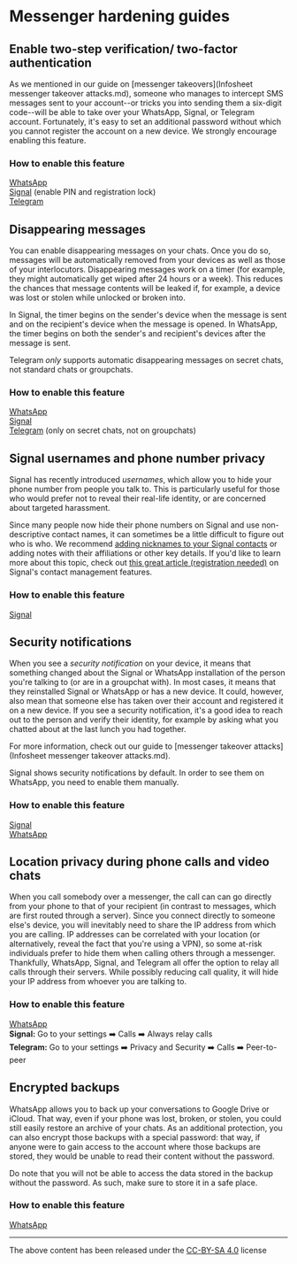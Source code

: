
# Messenger hardening guides

## Enable two-step verification/ two-factor authentication

As we mentioned in our guide on [messenger takeovers](Infosheet messenger takeover attacks.md), someone who manages to intercept SMS messages sent to your account--or tricks you into sending them a six-digit code--will be able to take over your WhatsApp, Signal, or Telegram account. Fortunately, it's easy to set an additional password without which you cannot register the account on a new device. We strongly encourage enabling this feature.

### How to enable this feature

[WhatsApp](https://faq.whatsapp.com/1278661612895630) \
[Signal](https://support.signal.org/hc/en-us/articles/360007059792-Signal-PIN#manage_registration_lock) (enable PIN and registration lock) \
[Telegram](https://telegram.org/blog/sessions-and-2-step-verification)



## Disappearing messages

You can enable disappearing messages on your chats. Once you do so, messages will be automatically removed from your devices as well as those of your interlocutors. Disappearing messages work on a timer (for example, they might automatically get wiped after 24 hours or a week). This reduces the chances that message contents will be leaked if, for example, a device was lost or stolen while unlocked or broken into.

In Signal, the timer begins on the sender's device when the message is sent and on the recipient's device when the message is opened. In WhatsApp, the timer begins on both the sender's and recipient's devices after the message is sent.

Telegram _only_ supports automatic disappearing messages on secret chats, not standard chats or groupchats.

### How to enable this feature

[WhatsApp](https://faq.whatsapp.com/673193694148537) \
[Signal](https://support.signal.org/hc/en-us/articles/360007320771-Set-and-manage-disappearing-messages) \
[Telegram](https://www.howtogeek.com/710073/how-to-send-disappearing-messages-in-telegram/) (only on secret chats, not on groupchats)


## Signal usernames and phone number privacy

Signal has recently introduced _usernames_, which allow you to hide your phone number from people you talk to. This is particularly useful for those who would prefer not to reveal their real-life identity, or are concerned about targeted harassment.

Since many people now hide their phone numbers on Signal and use non-descriptive contact names, it can sometimes be a little difficult to figure out who is who. We recommend [adding nicknames to your Signal contacts](https://support.signal.org/hc/en-us/articles/360007319011-Manage-Contacts-Nicknames-and-Notes) or adding notes with their affiliations or other key details. If you'd like to learn more about this topic, check out [this great article (registration needed)](https://www.404media.co/you-need-to-use-signals-nickname-feature/) on Signal's contact management features.

### How to enable this feature

[Signal](https://support.signal.org/hc/en-us/articles/6712070553754-Phone-Number-Privacy-and-Usernames)


## Security notifications

When you see a _security notification_ on your device, it means that something changed about the Signal or WhatsApp installation of the person you're talking to (or are in a groupchat with). In most cases, it means that they reinstalled Signal or WhatsApp or has a new device. It could, however, also mean that someone else has taken over their account and registered it on a new device. If you see a security notification, it's a good idea to reach out to the person and verify their identity, for example by asking what you chatted about at the last lunch you had together.

For more information, check out our guide to [messenger takeover attacks](Infosheet messenger takeover attacks.md).

Signal shows security notifications by default. In order to see them on WhatsApp, you need to enable them manually.

### How to enable this feature

[Signal](https://support.signal.org/hc/en-us/articles/360007060632-What-is-a-safety-number-and-why-do-I-see-that-it-changed) \
[WhatsApp](https://faq.whatsapp.com/1524220618005378/)

## Location privacy during phone calls and video chats

When you call somebody over a messenger, the call can can go directly from your phone to that of your recipient (in contrast to messages, which are first routed through a server). Since you connect directly to someone else's device, you will inevitably need to share the IP address from which you are calling. IP addresses can be correlated with your location (or alternatively, reveal the fact that you're using a VPN), so some at-risk individuals prefer to hide them when calling others through a messenger. Thankfully, WhatsApp, Signal, and Telegram all offer the option to relay all calls through their servers. While possibly reducing call quality, it will hide your IP address from whoever you are talking to.

### How to enable this feature

[WhatsApp](https://faq.whatsapp.com/2635108359972899) \
**Signal:** Go to your settings ➡️ Calls ➡️ Always relay calls \
**Telegram:** Go to your settings ➡️ Privacy and Security ➡️ Calls ➡️ Peer-to-peer

## Encrypted backups

WhatsApp allows you to back up your conversations to Google Drive or iCloud. That way, even if your phone was lost, broken, or stolen, you could still easily restore an archive of your chats. As an additional protection, you can also encrypt those backups with a special password: that way, if anyone were to gain access to the account where those backups are stored, they would be unable to read their content without the password.

Do note that you will not be able to access the data stored in the backup without the password. As such, make sure to store it in a safe place.

### How to enable this feature

[WhatsApp](https://faq.whatsapp.com/490592613091019)


----


The above content has been released under the [CC-BY-SA 4.0](https://creativecommons.org/licenses/by-sa/4.0/) license
